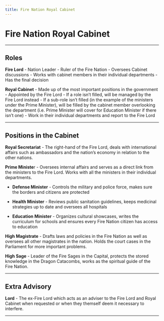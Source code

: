 ```yaml
---
title: Fire Nation Royal Cabinet
---
```


# Fire Nation Royal Cabinet
* * *

## Roles

**Fire Lord** - Nation Leader
    - Ruler of the Fire Nation
    - Oversees Cabinet discussions
    - Works with cabinet members in their individual departments
    - Has the final decision

**Royal Cabinet** - Made up of the most important positions in the government
    - Appointed by the Fire Lord
    - If a role isn’t filled, will be managed by the Fire Lord instead
    - If a sub-role isn’t filled (in the example of the ministers under the Prime Minister), will be filled by the cabinet member overlooking the department (i.e. Prime Minister will cover for Education Minister if there isn’t one)
    - Work in their individual departments and report to the Fire Lord
* * *

## Positions in the Cabinet

**Royal Secretariat** - The right-hand of the Fire Lord, deals with international affairs such as ambassadors and the nation’s economy in relation to the other nations.

**Prime Ministe**r - Oversees internal affairs and serves as a direct link from the ministers to the Fire Lord. Works with all the ministers in their individual departments.

- **Defense Minister** - Controls the military and police force, makes sure the borders and citizens are protected

- **Health Minister** - Reviews public sanitation guidelines, keeps medicinal strategies up to date and oversees all hospitals

- **Education Minister** - Organizes cultural showcases, writes the curriculum for schools and ensures every Fire Nation citizen has access to education

**High Magistrate** - Drafts laws and policies in the Fire Nation as well as oversees all other magistrates in the nation. Holds the court cases in the Parliament for more important problems.

**High Sage** - Leader of the Fire Sages in the Capital, protects the stored knowledge in the Dragon Catacombs, works as the spiritual guide of the Fire Nation.
* * *

## Extra Advisory

**Lord** - The ex-Fire Lord which acts as an adviser to the Fire Lord and Royal Cabinet when requested or when they themself deem it necessary to interfere.
* * *